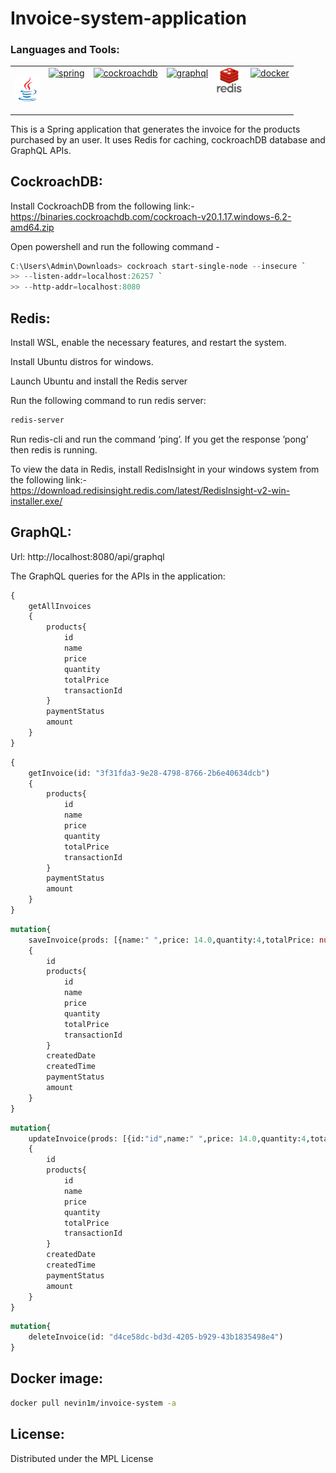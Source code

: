 # Invoice-system-application

<h3 align="left">Languages and Tools:</h3>
<table>
    <tbody>
        <tr valign="top">
            <td> <p align="left"> <a href="https://www.java.com" target="_blank" rel="noreferrer"> <img src="https://raw.githubusercontent.com/devicons/devicon/master/icons/java/java-original.svg" alt="java" width="40" height="40"/> </a> </td> 
            <td> <a href="https://spring.io/" target="_blank" rel="noreferrer"> <img src="https://www.vectorlogo.zone/logos/springio/springio-icon.svg" alt="spring" width="40" height="40"/> </a> </td>
            <td> <a href="https://www.cockroachlabs.com/product/cockroachdb/" target="_blank" rel="noreferrer"> <img src="https://cdn.worldvectorlogo.com/logos/cockroachdb.svg" alt="cockroachdb" width="40" height="40"/> </a> </td>
            <td> <a href="https://graphql.org" target="_blank" rel="noreferrer"> <img src="https://www.vectorlogo.zone/logos/graphql/graphql-icon.svg" alt="graphql" width="40" height="40"/> </a> </td>
            <td> <a href="https://redis.io" target="_blank" rel="noreferrer"> <img src="https://raw.githubusercontent.com/devicons/devicon/master/icons/redis/redis-original-wordmark.svg" alt="redis" width="40" height="40"/> </a> </td>
            <td> <a href="https://www.docker.com" target="_blank" rel="noreferrer"> <img src="https://cdn.jsdelivr.net/gh/devicons/devicon/icons/docker/docker-original.svg" alt="docker" width="40" height="40"/> </a> </td> </p>
        </tr>
    </tbody>
</table>

This is a Spring application that generates the invoice for the products purchased by an user. It uses Redis for caching, cockroachDB database and GraphQL APIs.

## CockroachDB: 

Install CockroachDB from the following link:- https://binaries.cockroachdb.com/cockroach-v20.1.17.windows-6.2-amd64.zip

Open powershell and run the following command - 

```powershell
C:\Users\Admin\Downloads> cockroach start-single-node --insecure `
>> --listen-addr=localhost:26257 `
>> --http-addr=localhost:8080
```

## Redis:

Install WSL, enable the necessary features, and restart the system.

Install Ubuntu distros for windows.

Launch Ubuntu and install the Redis server

Run the following command to run redis server:

```bash
redis-server
```

Run redis-cli and run the command ‘ping’. If you get the response ’pong’ then redis is running.

To view the data in Redis, install RedisInsight in your windows system from the following link:- https://download.redisinsight.redis.com/latest/RedisInsight-v2-win-installer.exe/

## GraphQL:

Url: http://localhost:8080/api/graphql

The GraphQL queries for the APIs in the application:

```graphql
{
    getAllInvoices
    {
        products{
            id
            name
            price
            quantity
            totalPrice
            transactionId
        }
        paymentStatus
        amount
    }
}
```
```graphql
{
    getInvoice(id: "3f31fda3-9e28-4798-8766-2b6e40634dcb")
    {
        products{
            id
            name
            price
            quantity
            totalPrice
            transactionId
        }
        paymentStatus
        amount
    }
}
```
```graphql
mutation{
    saveInvoice(prods: [{name:" ",price: 14.0,quantity:4,totalPrice: null,transactionId: id"}],payment: true)
    {
        id
        products{
            id
            name
            price
            quantity
            totalPrice
            transactionId
        }
        createdDate
        createdTime
        paymentStatus
        amount
    }
}
```
```graphql
mutation{
    updateInvoice(prods: [{id:"id",name:" ",price: 14.0,quantity:4,totalPrice: 56.0,transactionId: "id"}],id: "id",payment: true)
    {
        id
        products{
            id
            name
            price
            quantity
            totalPrice
            transactionId
        }
        createdDate
        createdTime
        paymentStatus
        amount
    }
}
```
```graphql
mutation{
    deleteInvoice(id: "d4ce58dc-bd3d-4205-b929-43b1835498e4")
}
```

## Docker image:

```bash
docker pull nevin1m/invoice-system -a
```

## License:

Distributed under the MPL License
